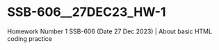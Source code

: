# SSB-606__27DEC23_HW-1
Homework Number 1 SSB-606 (Date 27 Dec 2023) | About basic HTML coding practice
